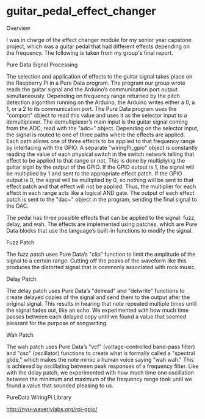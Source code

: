 # guitar_pedal_effect_changer

Overview

I was in charge of the effect changer module for my senior year capstone project, which was a guitar pedal that had different effects depending on the frequency. The following is taken from my group's final report.

Pure Data Signal Processing

The selection and application of effects to the guitar signal takes place on the Raspberry Pi in a Pure Data program. The program our group wrote reads the guitar signal and the Arduino’s communication port output simultaneously. Depending on frequency range returned by the pitch detection algorithm running on the Arduino, the Arduino writes either a 0, a 1, or a 2 to its communication port. The Pure Data program uses the "comport" object to read this value and uses it as the selector input to a demultiplexer. The demultiplexer’s main input is the guitar signal coming from the ADC, read with the "adc~" object. Depending on the selector input, the signal is routed to one of three paths where the effects are applied. Each path allows one of three effects to be applied to that frequency range by interfacing with the GPIO. A separate "wiringPi_gpio" object is constantly reading the value of each physical switch in the switch network telling that effect to be applied to that range or not. This is done by multiplying the guitar sigal by the output of the GPIO. If the GPIO output is 1, the signal will be multiplied by 1 and sent to the appropriate effect patch. If the GPIO output is 0, the signal will be multiplied by 0, so nothing will be sent to that effect patch and that effect will not be applied. Thus, the multiplier for each effect in each range acts like a logical AND gate. The output of each effect patch is sent to the "dac~" object in the program, sending the final signal to the DAC.

The pedal has three possible effects that can be applied to the signal: fuzz, delay, and wah. The effects are implemented using patches, which are Pure Data blocks that use the language’s built-in functions to modify the signal.

Fuzz Patch

The fuzz patch uses Pure Data’s "clip" function to limit the amplitude of the signal to a certain range. Cutting off the peaks of the waveform like this produces the distorted signal that is commonly associated with rock music.

Delay Patch

The delay patch uses Pure Data’s "delread" and "delwrite" functions to create delayed copies of the signal and send them to the output after the original signal. This results in hearing that note repeated multiple times until the signal fades out, like an echo. We experimented with how much time passes between each delayed copy until we found a value that seemed pleasant for the purpose of songwriting.

Wah Patch

The wah patch uses Pure Data’s "vcf" (voltage-controlled band-pass filter) and "osc" (oscillator) functions to create what is formally called a "spectral glide," which makes the note mimic a human voice saying "wah wah." This is achieved by oscillating between peak responses of a frequency filter. Like with the delay patch, we experimented with how much time one oscillation between the minimum and maximum of the frequency range took until we found a value that sounded pleasing to us.

PureData WiringPi Library

http://nyu-waverlylabs.org/rpi-gpio/
